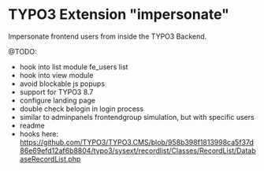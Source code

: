 # TYPO3 Extension "impersonate"
Impersonate frontend users from inside the TYPO3 Backend.

@TODO:
- hook into list module fe_users list
- hook into view module
- avoid blockable js popups
- support for TYPO3 8.7
- configure landing page
- double check belogin in login process
- similar to adminpanels frontendgroup simulation, but with specific users
- readme
- hooks here: https://github.com/TYPO3/TYPO3.CMS/blob/958b398f1813998ca5f37d86e69efd12af6b8804/typo3/sysext/recordlist/Classes/RecordList/DatabaseRecordList.php